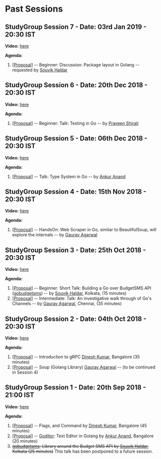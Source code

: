 # Past Sessions


## StudyGroup Session 7 - Date: 03rd Jan 2019 - 20:30 IST

**Video:** [here](https://www.youtube.com/watch?v=QZtOt9HwsSs)

**Agenda:**

1. \[[Proposal](https://github.com/golangindia/StudyGroup/issues/16)\] -- Beginner: Discussion: Package layout in Golang -- requested by [Souvik Haldar](https://github.com/souvikhaldar)


## StudyGroup Session 6 - Date: 20th Dec 2018 - 20:30 IST

**Video:** [here](https://www.youtube.com/watch?v=5VlvRkCjOrc)

**Agenda:**

1. \[[Proposal](https://github.com/golangindia/StudyGroup/issues/15)\] -- Beginner: Talk: Testing in Go -- by [Praveen Shirali](https://github.com/pshirali)


## StudyGroup Session 5 - Date: 06th Dec 2018 - 20:30 IST

**Video:** [here](https://www.youtube.com/watch?v=CHKrJyMf36c)

**Agenda:**

1. \[[Proposal](https://github.com/golangindia/StudyGroup/issues/14)\] -- Talk: Type System in Go -- by [Ankur Anand](https://github.com/ankur-anand)


## StudyGroup Session 4 - Date: 15th Nov 2018 - 20:30 IST

**Video:** [here](https://www.youtube.com/watch?v=k2FLlrcvRY0)

**Agenda:**

1. \[[Proposal](https://github.com/golangindia/StudyGroup/issues/11)\] -- HandsOn: Web Scraper in Go, similar to BeautifulSoup, will explore the internals -- by [Gaurav Agarwal](https://github.com/algogrit)


## StudyGroup Session 3 - Date: 25th Oct 2018 - 20:30 IST

**Video:** [here](https://www.youtube.com/watch?v=jBvA3Q2zkHI)

**Agenda:**

1. \[[Proposal](https://github.com/golangindia/StudyGroup/issues/12)\] -- Beginner: Short Talk: Building a Go over BudgetSMS API ([gobudgetsms](https://github.com/souvikhaldar/gobudgetsms)) -- by [Souvik Haldar](https://github.com/souvikhaldar), Kolkata, (15 minutes)
2. \[[Proposal](https://github.com/golangindia/StudyGroup/issues/13)\] -- Intermediate: Talk: An investigative walk through of Go's Channels -- by [Gaurav Agarwal](https://github.com/algogrit), Chennai, (35 minutes)


## StudyGroup Session 2 - Date: 04th Oct 2018 - 20:30 IST

**Video:** [here](https://www.youtube.com/watch?v=agQSAmZrKqo)

**Agenda:**

1. \[[Proposal](https://github.com/golangindia/StudyGroup/issues/9)\] -- Introduction to gRPC [Dinesh Kumar](https://github.com/devdinu), Bangalore (35 minutes)
2. \[[Proposal](https://github.com/golangindia/StudyGroup/issues/11)\] -- Soup (Golang Library) [Gaurav Agarwal](https://github.com/algogrit) -- (to be continued in Session 4)



## StudyGroup Session 1 - Date: 20th Sep 2018 - 21:00 IST

**Video:** [here](https://www.youtube.com/watch?v=v9UpXthxrRY)

**Agenda:**

1. \[[Proposal](https://github.com/golangindia/StudyGroup/issues/7)\] -- Flags, and Command by [Dinesh Kumar](https://github.com/devdinu), Bangalore (45 minutes)
1. \[[Proposal](https://github.com/golangindia/StudyGroup/issues/6)\] -- [Goditor](https://github.com/ankur-anand/goditor): Text Editor in Golang by [Ankur Anand](https://github.com/ankur-anand), Bangalore (20 minutes)
1. ~~[gobudgetsms](https://github.com/souvikhaldar/gobudgetsms): Library around the Budget SMS API by [Souvik Haldar](https://github.com/souvikhaldar), Kolkata (25 minutes)~~ This talk has been postponed to a future session.
